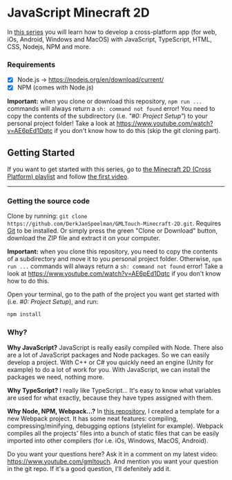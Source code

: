 # JavaScript Minecraft 2D

In [this series](https://www.youtube.com/watch?v=khpY8sCyyt0&list=PLp9i8-l76ZCv95xSgDESyyxWT0QWRKTXJ) you will learn how to develop a cross-platform app (for web, iOs, Android, Windows and MacOS) with JavaScript, TypeScript, HTML, CSS, Nodejs, NPM and more.

### Requirements
 - [x] Node.js -> https://nodejs.org/en/download/current/
 - [x] NPM (comes with Node.js)

 **Important:** when you clone or download this repository, `npm run ...` commands will always return a `sh: command not found` error! You need to copy the contents of the subdirectory (i.e. _"#0: Project Setup"_) to your personal project folder! Take a look at https://www.youtube.com/watch?v=AE6pEd1Dqtc if you don't know how to do this (skip the git cloning part).

## Getting Started

If you want to get started with this series, go to [the Minecraft 2D (Cross Platform) playlist](https://www.youtube.com/watch?v=khpY8sCyyt0&list=PLp9i8-l76ZCv95xSgDESyyxWT0QWRKTXJ) and follow [the first video](https://www.youtube.com/watch?v=khpY8sCyyt0).

----------

### Getting the source code

Clone by running: `git clone https://github.com/DerkJanSpeelman/GMLTouch-Minecraft-2D.git`. Requires [Git](https://git-scm.com/downloads) to be installed. Or simply press the green "Clone or Download" button, download the ZIP file and extract it on your computer.

**Important:** when you clone this repository, you need to copy the contents of a subdirectory and move it to you personal project folder. Otherwise, `npm run ...` commands will always return a `sh: command not found` error! Take a look at https://www.youtube.com/watch?v=AE6pEd1Dqtc if you don't know how to do this.

Open your terminal, go to the path of the project you want get started with (i.e. _#0: Project Setup_), and run:

```sh
npm install
```

### Why?

**Why JavaScript?** JavaScript is really easily compiled with Node. There also are a lot of JavaScript packages and Node packages. So we can easily develop a project. With C++ or C# you quickly need an engine (Unity for example) to do a lot of work for you. With JavaScript, we can install the packages we need, nothing more.

**Why TypeScript?** I really like TypeScript... It's easy to know what variables are used for what exactly, because they have types assigned with them.

**Why Node, NPM, Webpack...?** In [this repository](https://github.com/DerkJanSpeelman/webpackBoiler), I created a template for a new Webpack project. It has some neat features: compiling, compressing/minifying, debugging options (stylelint for example). Webpack compiles all the projects' files into a bunch of static files that can be easily imported into other compilers (for i.e. iOs, Windows, MacOS, Android).

Do you want your questions here? Ask it in a comment on my latest video: https://www.youtube.com/gmltouch. And mention you want your question in the git repo. If it's a good question, I'll defenitely add it.

